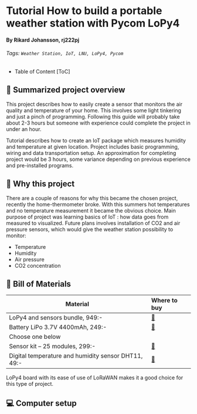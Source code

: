 # Tutorial How to build a portable weather station with Pycom LoPy4
#### By Rikard Johansson, rj222pj
###### Tags: `Weather Station, IoT, LNU, LoPy4, Pycom`

- Table of Content
[ToC]

## :memo: Summarized project overview

This project describes how to easily create a sensor that monitors the air quality and temperature of your home. This involves some light tinkering and just a pinch of programming. Following this guide will probably take about 2-3 hours but someone with experience could complete the project in under an hour. 

Tutorial describes how to create an IoT package which measures humidity and temperature at given location. Project includes basic programming, wiring and data transportation setup. An approximation for completing project would be 3 hours, some variance depending on previous experience and pre-installed programs.

## :page_with_curl: Why this project
There are a couple of reasons for why this became the chosen project, recently the home-thermometer broke. With this summers hot temperatures and no temperature measurement it became the obvious choice. Main purpose of project was learning basics of IoT : how data goes from measured to visualized.
Future plans involves installation of CO2 and air pressure sensors, which would give the weather station possibility to monitor:
- Temperature
- Humidity
- Air pressure
- CO2 concentration

## :microscope: Bill of Materials

| Material            | Where to buy            |
| -----------------   |:----------------------- |
|LoPy4 and sensors bundle, 949:- | [:link:][Electrokit_LoPy]|
|Battery LiPo 3.7V 4400mAh, 249:- | [:link:][Electrokit_Battery]|
|Choose one below|
|Sensor kit – 25 modules, 299:- | [:link:][Electrokit_Sensors]
|Digital temperature and humidity sensor DHT11, 49:- |[:link:][Electrokit_DHT]

[Electrokit_LoPy]:https://www.electrokit.com/produkt/lnu-1dt305-tillampad-iot-lopy4-and-sensors-bundle/
[Electrokit_Sensors]:https://www.electrokit.com/produkt/sensor-kit-26-moduler/
[Electrokit_DHT]:https://www.electrokit.com/en/product/digital-temperature-and-humidity-sensor-dht11/
[Electrokit_Battery]:https://www.electrokit.com/produkt/batteri-lipo-3-7v-4400mah/

LoPy4 board with its ease of use of LoRaWAN makes it a good choice for this type of project.

## :computer: Computer setup

